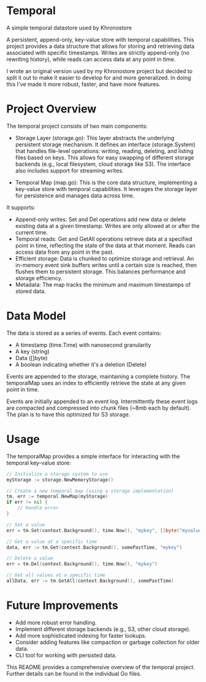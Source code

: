 # Temporal

A simple temporal datastore used by Khronostore

A persistent, append-only, key-value store with temporal capabilities. This project provides a data structure that allows for storing and retrieving data associated with specific timestamps. Writes are strictly append-only (no rewriting history), while reads can access data at any point in time.

I wrote an original version used by my Khronostore project but decided to split it out to make it easier to develop for and more generalized. In doing this I've made it more robust, faster, and have more features.

# Project Overview
The temporal project consists of two main components:

- Storage Layer (storage.go): This layer abstracts the underlying persistent storage mechanism. It defines an interface (storage.System) that handles file-level operations: writing, reading, deleting, and listing files based on keys. This allows for easy swapping of different storage backends (e.g., local filesystem, cloud storage like S3). The interface also includes support for streaming writes.

- Temporal Map (map.go): This is the core data structure, implementing a key-value store with temporal capabilities. It leverages the storage layer for persistence and manages data across time. 

It supports:

- Append-only writes: Set and Del operations add new data or delete existing data at a given timestamp. Writes are only allowed at or after the current time.
- Temporal reads: Get and GetAll operations retrieve data at a specified point in time, reflecting the state of the data at that moment. Reads can access data from any point in the past.
- Efficient storage: Data is chunked to optimize storage and retrieval. An in-memory event sink buffers writes until a certain size is reached, then flushes them to persistent storage. This balances performance and storage efficiency.
- Metadata: The map tracks the minimum and maximum timestamps of stored data.

# Data Model
The data is stored as a series of events. Each event contains:

- A timestamp (time.Time) with nanosecond granularity
- A key (string)
- Data ([]byte)
- A boolean indicating whether it's a deletion (Delete)

Events are appended to the storage, maintaining a complete history. The temporalMap uses an index to efficiently retrieve the state at any given point in time.

Events are initially appended to an event log.  Intermittently these event logs are compacted and compressed into chunk files (~8mb each by default).  The plan is to have this optimized for S3 storage.  

# Usage

The temporalMap provides a simple interface for interacting with the temporal key-value store:

```go
// Initialize a storage system to use
myStorage := storage.NewMemoryStorage()

// Create a new temporal map (using a storage implementation)
tm, err := temporal.NewMap(myStorage)
if err != nil {
    // Handle error
}

// Set a value
err = tm.Set(context.Background(), time.Now(), "mykey", []byte("myvalue"))

// Get a value at a specific time
data, err := tm.Get(context.Background(), somePastTime, "mykey")

// Delete a value
err = tm.Del(context.Background(), time.Now(), "mykey")

// Get all values at a specific time
allData, err := tm.GetAll(context.Background(), somePastTime)
```

# Future Improvements
- Add more robust error handling.
- Implement different storage backends (e.g., S3, other cloud storage).
- Add more sophisticated indexing for faster lookups.
- Consider adding features like compaction or garbage collection for older data.
- CLI tool for working with persisted data.

This README provides a comprehensive overview of the temporal project. Further details can be found in the individual Go files.